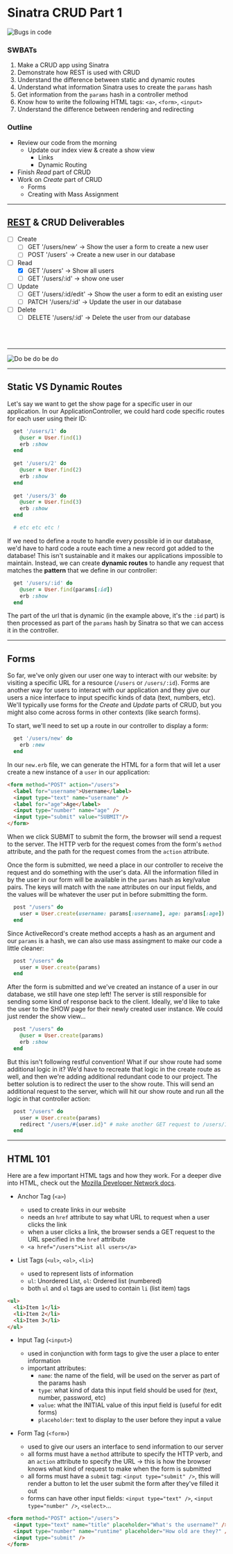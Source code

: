 # Sinatra CRUD Part 1

![Bugs in code](pics/bugs-in-the-code.jpg)

### SWBATs

1. Make a CRUD app using Sinatra
2. Demonstrate how REST is used with CRUD
3. Understand the difference between static and dynamic routes
4. Understand what information Sinatra uses to create the `params` hash
5. Get information from the `params` hash in a controller method
4. Know how to write the following HTML tags: `<a>`, `<form>`, `<input>`
5. Understand the difference between rendering and redirecting

### Outline
- Review our code from the morning
    - Update our index view & create a show view
        - Links
        - Dynamic Routing
- Finish *Read* part of CRUD
- Work on *Create* part of CRUD
    - Forms
    - Creating with Mass Assignment

---

## [REST](http://www.restular.com/) & CRUD Deliverables

- [ ] Create
    - [ ] GET '/users/new' -> Show the user a form to create a new user
    - [ ] POST '/users' -> Create a new user in our database
- [ ] Read 
    - [x] GET '/users' -> Show all users
    - [ ] GET '/users/:id' -> show one user
- [ ] Update 
    - [ ] GET '/users/:id/edit' -> Show the user a form to edit an existing user
    - [ ] PATCH '/users/:id' -> Update the user in our database
- [ ] Delete
    - [ ] DELETE '/users/:id' -> Delete the user from our database

<br>
<br>

___

![Do be do be do](pics/dobedobedo.png)

___

## Static VS Dynamic Routes

Let's say we want to get the show page for a specific user in our application. In our ApplicationController, we could hard code specific routes for each user using their ID:

```rb
  get '/users/1' do
    @user = User.find(1)
    erb :show
  end
  
  get '/users/2' do
    @user = User.find(2)
    erb :show
  end
  
  get '/users/3' do
    @user = User.find(3)
    erb :show
  end

  # etc etc etc !
```

If we need to define a route to handle every possible id in our database, we'd have to hard code a route each time a new record got added to the database! This isn't sustainable and it makes our applications impossible to maintain. Instead, we can create **dynamic routes** to handle any request that matches the __pattern__ that we define in our controller:

```rb
  get '/users/:id' do
    @user = User.find(params[:id])
    erb :show
  end
```

The part of the url that is dynamic (in the example above, it's the `:id` part) is then processed as part of the `params` hash by Sinatra so that we can access it in the controller.

___

## Forms

So far, we've only given our user one way to interact with our website: by visiting a specific URL for a resource (`/users` or `/users/:id`). Forms are another way for users to interact with our application and they give our users a nice interface to input specific kinds of data (text, numbers, etc). We'll typically use forms for the *Create* and *Update* parts of CRUD, but you might also come across forms in other contexts (like search forms).

To start, we'll need to set up a route in our controller to display a form:

```rb
  get '/users/new' do
    erb :new
  end
```

In our `new.erb` file, we can generate the HTML for a form that will let a user create a new instance of a `user` in our application:

```html
<form method="POST" action="/users">
  <label for="username">Username</label>
  <input type="text" name="username" />
  <label for="age">Age</label>
  <input type="number" name="age" />
  <input type="submit" value="SUBMIT"/>
</form>
```

When we click SUBMIT to submit the form, the browser will send a request to the server. The HTTP verb for the request comes from the form's `method` attribute, and the path for the request comes from the `action` attribute.

Once the form is submitted, we need a place in our controller to receive the request and do something with the user's data. All the information filled in by the user in our form will be available in the `params` hash as key/value pairs. The keys will match with the `name` attributes on our input fields, and the values will be whatever the user put in before submitting the form.

```rb
  post "/users" do
    user = User.create(username: params[:username], age: params[:age])
  end
```

Since ActiveRecord's create method accepts a hash as an argument and our `params` is a hash, we can also use mass assingment to make our code a little cleaner:

```rb
  post "/users" do
    user = User.create(params)
  end
```

After the form is submitted and we've created an instance of a user in our database, we still have one step left! The server is still responsible for sending some kind of response back to the client. Ideally, we'd like to take the user to the SHOW page for their newly created user instance. We could just render the show view...

```rb
  post "/users" do
    @user = User.create(params)
    erb :show
  end
```

But this isn't following restful convention! What if our show route had some additional logic in it? We'd have to recreate that logic in the create route as well, and then we're adding additional redundant code to our project. The better solution is to redirect the user to the show route. This will send an additional request to the server, which will hit our show route and run all the logic in that controller action:

```rb
  post "/users" do
    user = User.create(params)
    redirect "/users/#{user.id}" # make another GET request to /users/1
  end
```

___

## HTML 101

Here are a few important HTML tags and how they work. For a deeper dive into HTML, check out the [Mozilla Developer Network docs](https://developer.mozilla.org/en-US/docs/Web/HTML).

- Anchor Tag (`<a>`)
  - used to create links in our website
  - needs an `href` attribute to say what URL to request when a user clicks the link
  - when a user clicks a link, the browser sends a GET request to the URL specified in the `href` attribute
  - `<a href="/users">List all users</a>`

- List Tags (`<ul>`, `<ol>`, `<li>`)
  - used to represent lists of information
  - `ul`: Unordered List, `ol`: Ordered list (numbered)
  - both `ul` and `ol` tags are used to contain `li` (list item) tags

```html
<ul>
  <li>Item 1</li>
  <li>Item 2</li>
  <li>Item 3</li>
</ul>
```

- Input Tag (`<input>`)
  - used in conjunction with form tags to give the user a place to enter information
  - important attributes:
    - `name`: the name of the field, will be used on the server as part of the params hash
    - `type`: what kind of data this input field should be used for (text, number, password, etc)
    - `value`: what the INITIAL value of this input field is (useful for edit forms)
    - `placeholder`: text to display to the user before they input a value

- Form Tag (`<form>`)
  - used to give our users an interface to send information to our server
  - all forms must have a `method` attribute to specify the HTTP verb, and an `action` attribute to specify the URL -> this is how the browser knows what kind of request to make when the form is submitted
  - all forms must have a `submit` tag: `<input type="submit" />`, this will render a button to let the user submit the form after they've filled it out
  - forms can have other input fields: `<input type="text" />`, `<input type="number" />`, `<select>`...
  
```html
<form method="POST" action="/users">
  <input type="text" name="title" placeholder="What's the username?" />
  <input type="number" name="runtime" placeholder="How old are they?" />
  <input type="submit" />
</form>
```
  
